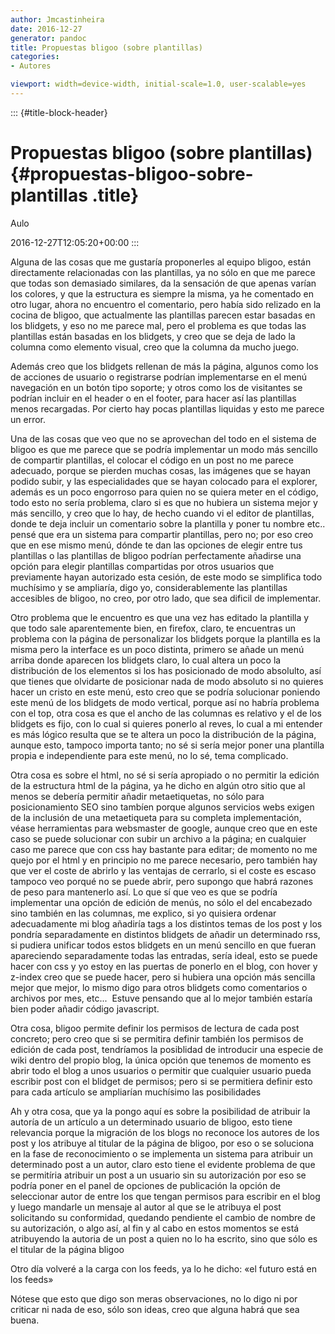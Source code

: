 ```yaml
---
author: Jmcastinheira
date: 2016-12-27
generator: pandoc
title: Propuestas bligoo (sobre plantillas)
categories:
- Autores

viewport: width=device-width, initial-scale=1.0, user-scalable=yes
---
```


::: {#title-block-header}
# Propuestas bligoo (sobre plantillas) {#propuestas-bligoo-sobre-plantillas .title}

Aulo

2016-12-27T12:05:20+00:00
:::

Alguna de las cosas que me gustaría proponerles al equipo bligoo, están
directamente relacionadas con las plantillas, ya no sólo en que me
parece que todas son demasiado similares, da la sensación de que apenas
varían los colores, y que la estructura es siempre la misma, ya he
comentado en otro lugar, ahora no encuentro el comentario, pero había
sido relizado en la cocina de bligoo, que actualmente las plantillas
parecen estar basadas en los blidgets, y eso no me parece mal, pero el
problema es que todas las plantillas están basadas en los blidgets, y
creo que se deja de lado la columna como elemento visual, creo que la
columna da mucho juego.

Además creo que los blidgets rellenan de más la página, algunos como los
de acciones de usuario o registrarse podrían implementarse en el menú
navegación en un botón tipo soporte; y otros como los de visitantes se
podrían incluir en el header o en el footer, para hacer así las
plantillas menos recargadas. Por cierto hay pocas plantillas liquidas y
esto me parece un error.

Una de las cosas que veo que no se aprovechan del todo en el sistema de
bligoo es que me parece que se podría implementar un modo más sencillo
de compartir plantillas, el colocar el código en un post no me parece
adecuado, porque se pierden muchas cosas, las imágenes que se hayan
podido subir, y las especialidades que se hayan colocado para el
explorer, además es un poco engorroso para quien no se quiera meter en
el código, todo esto no sería problema, claro si es que no hubiera un
sistema mejor y más sencillo, y creo que lo hay, de hecho cuando vi el
editor de plantillas, donde te deja incluir un comentario sobre la
plantilla y poner tu nombre etc.. pensé que era un sistema para
compartir plantillas, pero no; por eso creo que en ese mismo menú, dónde
te dan las opciones de elegir entre tus plantillas o las plantillas de
bligoo podrían perfectamente añadirse una opción para elegir plantillas
compartidas por otros usuarios que previamente hayan autorizado esta
cesión, de este modo se simplifica todo muchísimo y se ampliaría, digo
yo, considerablemente las plantillas accesibles de bligoo, no creo, por
otro lado, que sea dificil de implementar.

Otro problema que le encuentro es que una vez has editado la plantilla y
que todo sale aparentemente bien, en firefox, claro, te encuentras un
problema con la página de personalizar los blidgets porque la plantilla
es la misma pero la interface es un poco distinta, primero se añade un
menú arriba donde aparecen los blidgets claro, lo cual altera un poco la
distribución de los elementos si los has posicionado de modo absolulto,
así que tienes que olvidarte de posicionar nada de modo absoluto si no
quieres hacer un cristo en este menú, esto creo que se podría solucionar
poniendo este menú de los blidgets de modo vertical, porque así no
habría problema con el top, otra cosa es que el ancho de las columnas es
relativo y el de los blidgets es fijo, con lo cual si quieres ponerlo al
reves, lo cual a mi entender es más lógico resulta que se te altera un
poco la distribución de la página, aunque esto, tampoco importa tanto;
no sé si sería mejor poner una plantilla propia e independiente para
este menú, no lo sé, tema complicado.

Otra cosa es sobre el html, no sé si sería apropiado o no permitir la
edición de la estructura html de la página, ya he dicho en algún otro
sitio que al menos se debería permitir añadir metaetiquetas, no sólo
para posicionamiento SEO sino tambíen porque algunos servicios webs
exigen de la inclusión de una metaetiqueta para su completa
implementación, véase herramientas para websmaster de google, aunque
creo que en este caso se puede solucionar con subir un archivo a la
página; en cualquier caso me parece que con css hay bastante para
editar; de momento no me quejo por el html y en principio no me parece
necesario, pero también hay que ver el coste de abrirlo y las ventajas
de cerrarlo, si el coste es escaso tampoco veo porqué no se puede abrir,
pero supongo que habrá razones de peso para mantenerlo así. Lo que sí
que veo es que se podría implementar una opción de edición de menús, no
sólo el del encabezado sino también en las columnas, me explico, si yo
quisiera ordenar adecuadamente mi blog añadiría tags a los distintos
temas de los post y los pondría separadamente en distintos blidgets de
añadir un determinado rss, si pudiera unificar todos estos blidgets en
un menú sencillo en que fueran apareciendo separadamente todas las
entradas, sería ideal, esto se puede hacer con css y yo estoy en las
puertas de ponerlo en el blog, con hover y z-index creo que se puede
hacer, pero si hubiera una opción más sencilla mejor que mejor, lo mismo
digo para otros blidgets como comentarios o archivos por mes, etc... 
Estuve pensando que al lo mejor también estaría bien poder añadir código
javascript.

Otra cosa, bligoo permite definir los permisos de lectura de cada post
concreto; pero creo que si se permitira definir también los permisos de
edición de cada post, tendríamos la posiblidad de introducir una especie
de wiki dentro del propio blog, la única opción que tenemos de momento
es abrir todo el blog a unos usuarios o permitir que cualquier usuario
pueda escribir post con el blidget de permisos; pero si se permitiera
definir esto para cada artículo se ampliarían muchísimo las
posibilidades

Ah y otra cosa, que ya la pongo aquí es sobre la posibilidad de atribuir
la autoría de un artículo a un determinado usuario de bligoo, esto tiene
relevancia porque la migración de los blogs no reconoce los autores de
los post y los atribuye al titular de la página de bligoo, por eso o se
soluciona en la fase de reconocimiento o se implementa un sistema para
atribuir un determinado post a un autor, claro esto tiene el evidente
problema de que se permitíria atribuir un post a un usuario sin su
autorización por eso se podría poner en el panel de opciones de
publicación la opción de seleccionar autor de entre los que tengan
permisos para escribir en el blog y luego mandarle un mensaje al autor
al que se le atribuya el post solicitando su conformidad, quedando
pendiente el cambio de nombre de su autorización, o algo así, al fin y
al cabo en estos momentos se está atribuyendo la autoria de un post a
quien no lo ha escrito, sino que sólo es el titular de la página bligoo

Otro día volveré a la carga con los feeds, ya lo he dicho: «el futuro
está en los feeds»

Nótese que esto que digo son meras observaciones, no lo digo ni por
criticar ni nada de eso, sólo son ideas, creo que alguna habrá que sea
buena.
